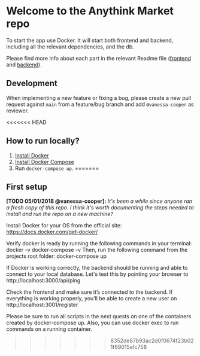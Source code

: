 # Welcome to the Anythink Market repo

To start the app use Docker. It will start both frontend and backend, including all the relevant dependencies, and the db.

Please find more info about each part in the relevant Readme file ([frontend](frontend/readme.md) and [backend](backend/README.md)).

## Development

When implementing a new feature or fixing a bug, please create a new pull request against `main` from a feature/bug branch and add `@vanessa-cooper` as reviewer.

<<<<<<< HEAD
## How to run locally?
1. [Install Docker](https://docs.docker.com/get-docker/)
2. [Install Docker Compose](https://docs.docker.com/compose/install/)
3. Run `docker-compose up`. 
=======
## First setup

**[TODO 05/01/2018 @vanessa-cooper]:** _It's been a while since anyone ran a fresh copy of this repo. I think it's worth documenting the steps needed to install and run the repo on a new machine?_

Install Docker for your OS from the official site: https://docs.docker.com/get-docker/

Verify docker is ready by running the following commands in your terminal:
docker -v
docker-compose -v
Then, run the following command from the projects root folder: docker-compose up

If Docker is working correctly, the backend should be running and able to connect to your local database.
Let's test this by pointing your browser to http://localhost:3000/api/ping

Check the frontend and make sure it’s connected to the backend.
If everything is working properly, you’ll be able to create a new user on http://localhost:3001/register

Please be sure to run all scripts in the next quests on one of the containers created by docker-compose up.  Also, you can use docker exec to run commands on a running container.
>>>>>>> 8352de87b93ac2d0f0674f23b021f69015efc758
